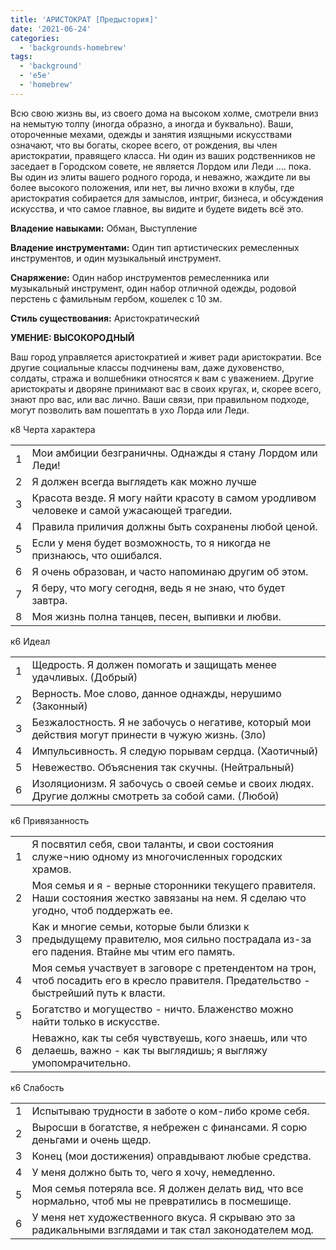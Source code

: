 ```yaml
---
title: 'АРИСТОКРАТ [Предыстория]'
date: '2021-06-24'
categories:
  - 'backgrounds-homebrew'
tags:
  - 'background'
  - 'e5e'
  - 'homebrew'
---
```


Всю свою жизнь вы, из своего дома на высоком холме, смотрели вниз на немытую толпу (иногда образно, а иногда и буквально). Ваши, отороченные мехами, одежды и занятия изящными искусствами означают, что вы богаты, скорее всего, от рождения, вы член аристократии, правящего класса. Ни один из ваших родственников не заседает в Городском совете, не является Лордом или Леди .... пока. Вы один из элиты вашего родного города, и неважно, жаждите ли вы более высокого положения, или нет, вы лично вхожи в клубы, где аристократия собирается для замыслов, интриг, бизнеса, и обсуждения искусства, и что самое главное, вы видите и будете видеть всё это.

**Владение навыками:** Обман, Выступление

**Владение инструментами:** Один тип артистических ремесленных инструментов, и один музыкальный инструмент.

**Снаряжение:** Один набор инструментов ремесленника или музыкальный инструмент, один набор отличной одежды, родовой перстень с фамильным гербом, кошелек с 10 зм.

**Стиль существования:** Аристократический

**УМЕНИЕ: ВЫСОКОРОДНЫЙ**

Ваш город управляется аристократией и живет ради аристократии. Все другие социальные классы подчинены вам, даже духовенство, солдаты, стража и волшебники относятся к вам с уважением. Другие аристократы и дворяне принимают вас в своих кругах, и, скорее всего, знают про вас, или вас лично. Ваши связи, при правильном подходе, могут позволить вам пошептать в ухо Лорда или Леди.

к8 Черта характера

<table><tbody><tr><td>1</td><td>Мои амбиции безграничны. Однажды я стану Лордом или Леди!</td></tr><tr><td>2</td><td>Я должен всегда выглядеть как можно лучше</td></tr><tr><td>3</td><td>Красота везде. Я могу найти красоту в самом уродливом человеке и самой ужасающей трагедии.</td></tr><tr><td>4</td><td>Правила приличия должны быть сохранены любой ценой.</td></tr><tr><td>5</td><td>Если у меня будет возможность, то я никогда не признаюсь, что ошибался.</td></tr><tr><td>6</td><td>Я очень образован, и часто напоминаю другим об этом.</td></tr><tr><td>7</td><td>Я беру, что могу сегодня, ведь я не знаю, что будет завтра.</td></tr><tr><td>8</td><td>Моя жизнь полна танцев, песен, выпивки и любви.</td></tr></tbody></table>

к6 Идеал

<table><tbody><tr><td>1</td><td>Щедрость. Я должен помогать и защищать менее удачливых. (Добрый)</td></tr><tr><td>2</td><td>Верность. Мое слово, данное однажды, нерушимо (Законный)</td></tr><tr><td>3</td><td>Безжалостность. Я не забочусь о негативе, который мои действия могут принести в чужую жизнь. (Зло)</td></tr><tr><td>4</td><td>Импульсивность. Я следую порывам сердца. (Хаотичный)</td></tr><tr><td>5</td><td>Невежество. Объяснения так скучны. (Нейтральный)</td></tr><tr><td>6</td><td>Изоляционизм. Я забочусь о своей семье и своих людях. Другие должны смотреть за собой сами. (Любой)</td></tr></tbody></table>

к6 Привязанность

<table><tbody><tr><td>1</td><td>Я посвятил себя, свои таланты, и свои состояния служе¬нию одному из многочисленных городских храмов.</td></tr><tr><td>2</td><td>Моя семья и я - верные сторонники текущего правителя. Наши состояния жестко завязаны на нем. Я сделаю что угодно, чтоб поддержать ее.</td></tr><tr><td>3</td><td>Как и многие семьи, которые были близки к предыдущему правителю, моя сильно пострадала из-за его падения. Втайне мы чтим его память.</td></tr><tr><td>4</td><td>Моя семья участвует в заговоре с претендентом на трон, чтоб посадить его в кресло правителя. Предательство - быстрейший путь к власти.</td></tr><tr><td>5</td><td>Богатство и могущество - ничто. Блаженство можно найти только в искусстве.</td></tr><tr><td>6</td><td>Неважно, как ты себя чувствуешь, кого знаешь, или что делаешь, важно - как ты выглядишь; я выгляжу умопомрачительно.</td></tr></tbody></table>

к6 Слабость

<table><tbody><tr><td>1</td><td>Испытываю трудности в заботе о ком-либо кроме себя.</td></tr><tr><td>2</td><td>Выросши в богатстве, я небрежен с финансами. Я сорю деньгами и очень щедр.</td></tr><tr><td>3</td><td>Конец (мои достижения) оправдывают любые средства.</td></tr><tr><td>4</td><td>У меня должно быть то, чего я хочу, немедленно.</td></tr><tr><td>5</td><td>Моя семья потеряла все. Я должен делать вид, что все нормально, чтоб мы не превратились в посмешище.</td></tr><tr><td>6</td><td>У меня нет художественного вкуса. Я скрываю это за радикальными взглядами и так стал законодателем мод.</td></tr></tbody></table>
